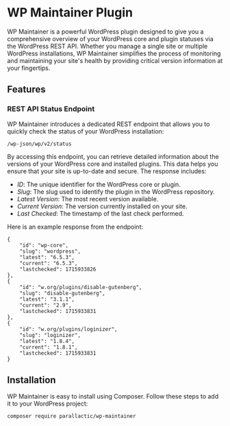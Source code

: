# WP Maintainer Plugin

WP Maintainer is a powerful WordPress plugin designed to give you a comprehensive overview of your WordPress core and plugin statuses via the WordPress REST API. Whether you manage a single site or multiple WordPress installations, WP Maintainer simplifies the process of monitoring and maintaining your site's health by providing critical version information at your fingertips.


## Features

### REST API Status Endpoint

WP Maintainer introduces a dedicated REST endpoint that allows you to quickly check the status of your WordPress installation:

```
/wp-json/wp/v2/status
```
By accessing this endpoint, you can retrieve detailed information about the versions of your WordPress core and installed plugins. This data helps you ensure that your site is up-to-date and secure. The response includes:

- *ID*: The unique identifier for the WordPress core or plugin.
- *Slug*: The slug used to identify the plugin in the WordPress repository.
- *Latest Version*: The most recent version available.
- *Current Version*: The version currently installed on your site.
- *Last Checked*: The timestamp of the last check performed.

Here is an example response from the endpoint:

```
{
    "id": "wp-core",
    "slug": "wordpress",
    "latest": "6.5.3",
    "current": "6.5.3",
    "lastchecked": 1715933826
},
{
    "id": "w.org/plugins/disable-gutenberg",
    "slug": "disable-gutenberg",
    "latest": "3.1.1",
    "current": "2.9",
    "lastchecked": 1715933831
},
{
    "id": "w.org/plugins/loginizer",
    "slug": "loginizer",
    "latest": "1.8.4",
    "current": "1.8.1",
    "lastchecked": 1715933831
}
```

## Installation

WP Maintainer is easy to install using Composer. Follow these steps to add it to your WordPress project:

```
composer require parallactic/wp-maintainer
```
